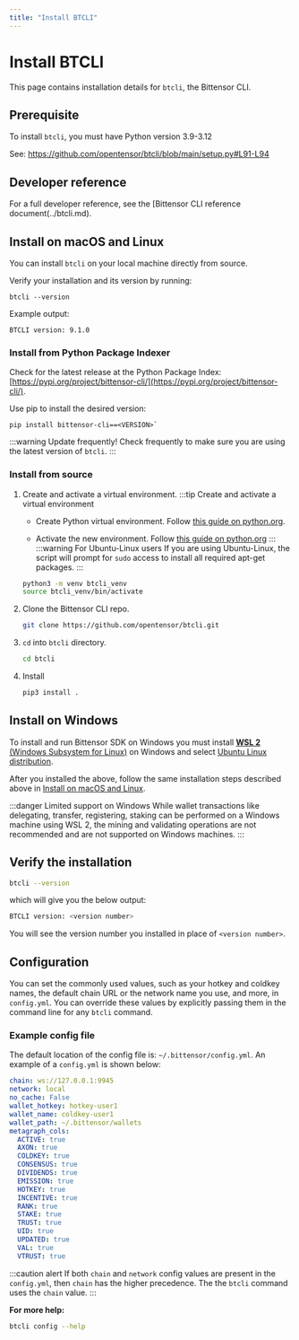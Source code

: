 ```yaml
---
title: "Install BTCLI"
---
```


# Install BTCLI

This page contains installation details for `btcli`, the Bittensor CLI.

## Prerequisite

To install `btcli`, you must have Python version 3.9-3.12

See: https://github.com/opentensor/btcli/blob/main/setup.py#L91-L94

## Developer reference

For a full developer reference, see the [Bittensor CLI reference document(../btcli.md).

## Install on macOS and Linux

You can install `btcli` on your local machine directly from source.

Verify your installation and its version by running:
```shell
btcli --version
```
Example output:
```console
BTCLI version: 9.1.0
```

### Install from Python Package Indexer 

Check for the latest release at the Python Package Index: [https://pypi.org/project/bittensor-cli/](https://pypi.org/project/bittensor-cli/).

Use pip to install the desired version:

```shell
pip install bittensor-cli==<VERSION>`
```

:::warning Update frequently!
Check frequently to make sure you are using the latest version of `btcli`.
:::

### Install from source


1. Create and activate a virtual environment.
    :::tip Create and activate a virtual environment

    - Create Python virtual environment. Follow [this guide on python.org](https://docs.python.org/3/library/venv.html#creating-virtual-environments).

    - Activate the new environment. Follow [this guide on python.org](https://docs.python.org/3/library/venv.html#how-venvs-work)
    :::
    :::warning For Ubuntu-Linux users
    If you are using Ubuntu-Linux, the script will prompt for `sudo` access to install all required apt-get packages.
    :::

    ```bash
    python3 -m venv btcli_venv
    source btcli_venv/bin/activate
    ```

2. Clone the Bittensor CLI repo.

    ```bash
    git clone https://github.com/opentensor/btcli.git
    ```

3. `cd` into `btcli` directory.

    ```bash
    cd btcli
    ```

4.  Install


    ```bash
    pip3 install .
    ```

## Install on Windows

To install and run Bittensor SDK on Windows you must install [**WSL 2** (Windows Subsystem for Linux)](https://learn.microsoft.com/en-us/windows/wsl/about) on Windows and select [Ubuntu Linux distribution](https://github.com/ubuntu/WSL/blob/main/docs/guides/install-ubuntu-wsl2.md). 

After you installed the above, follow the same installation steps described above in [Install on macOS and Linux](#install-on-macos-and-linux).

:::danger Limited support on Windows
While wallet transactions like delegating, transfer, registering, staking can be performed on a Windows machine using WSL 2, the mining and validating operations are not recommended and are not supported on Windows machines.
:::


## Verify the installation

```bash
btcli --version
```
which will give you the below output:

```bash
BTCLI version: <version number>
```
You will see the version number you installed in place of `<version number>`. 

## Configuration

You can set the commonly used values, such as your hotkey and coldkey names, the default chain URL or the network name you use, and more, in `config.yml`. You can override these values by explicitly passing them in the command line for any `btcli` command.

### Example config file

The default location of the config file is: `~/.bittensor/config.yml`. An example of a `config.yml` is shown below:

```yaml
chain: ws://127.0.0.1:9945
network: local
no_cache: False
wallet_hotkey: hotkey-user1
wallet_name: coldkey-user1
wallet_path: ~/.bittensor/wallets
metagraph_cols:
  ACTIVE: true
  AXON: true
  COLDKEY: true
  CONSENSUS: true
  DIVIDENDS: true
  EMISSION: true
  HOTKEY: true
  INCENTIVE: true
  RANK: true
  STAKE: true
  TRUST: true
  UID: true
  UPDATED: true
  VAL: true
  VTRUST: true
```

:::caution alert
If both `chain` and `network` config values are present in the `config.yml`, then `chain` has the higher precedence. The the `btcli` command uses the `chain` value.
:::

**For more help:**

```bash
btcli config --help
```

